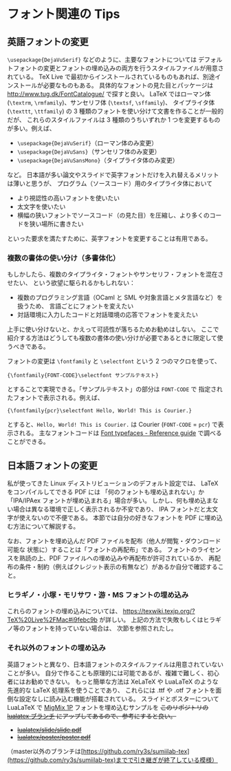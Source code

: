 # フォント関連の Tips

## 英語フォントの変更

`\usepackage{DejaVuSerif}` などのように、主要なフォントについては
デフォルトフォントの変更とフォントの埋め込みの両方を行うスタイルファイルが用意されている。
TeX Live で最初からインストールされているものもあれば、別途インストールが必要なものもある。
具体的なフォントの見た目とパッケージは http://www.tug.dk/FontCatalogue/ で探すと良い。
LaTeX ではローマン体 (`\textrm`, `\rmfamily`)、サンセリフ体 (`\textsf`, `\sffamily`)、
タイプライタ体 (`\texttt`, `\ttfamily`) の 3 種類のフォントを使い分けて文書を作ることが一般的だが、
これらのスタイルファイルは 3 種類のうちいずれか 1 つを変更するものが多い。例えば、

- `\usepackage{DejaVuSerif}`（ローマン体のみ変更）
- `\usepackage{DejaVuSans}`（サンセリフ体のみ変更）
- `\usepackage{DejaVuSansMono}`（タイプライタ体のみ変更）

など。
日本語が多い論文やスライドで英字フォントだけを入れ替えるメリットは薄いと思うが、
プログラム（ソースコード）用のタイプライタ体において

- より視認性の高いフォントを使いたい
- 太文字を使いたい
- 横幅の狭いフォントでソースコード（の見た目）を圧縮し、より多くのコードを狭い場所に書きたい

といった要求を満たすために、英字フォントを変更することは有用である。

### 複数の書体の使い分け（多書体化）

もしかしたら、複数のタイプライタ・フォントやサンセリフ・フォントを混在させたい、
という欲望に駆られるかもしれない：

- 複数のプログラミング言語（OCaml と SML や対象言語とメタ言語など）を扱うため、
  言語ごとにフォントを変えたい
- 対話環境に入力したコードと対話環境の応答でフォントを変えたい

上手に使い分けないと、かえって可読性が落ちるためお勧めはしない。
ここで紹介する方法はどうしても複数の書体の使い分けが必要であるときに限定して使うべきである。

フォントの変更は `\fontfamily` と `\selectfont` という 2 つのマクロを使って、

    {\fontfamily{FONT-CODE}\selectfont サンプルテキスト}

とすることで実現できる。「サンプルテキスト」の部分は `FONT-CODE` で
指定されたフォントで表示される。例えば、

    {\fontfamily{pcr}\selectfont Hello, World! This is Courier.}

とすると、`Hello, World! This is Courier.` は Courier (`FONT-CODE` = `pcr`) で表示される。
主なフォントコードは
[Font typefaces - Reference guide](https://ja.sharelatex.com/learn/Font_typefaces#Reference_guide)
で調べることができる。

## 日本語フォントの変更

私が使ってきた Linux ディストリビューションのデフォルト設定では、
LaTeX をコンパイルしてできる PDF には
「何のフォントも埋め込まれない」か「IPA/IPAex フォントが埋め込まれる」場合が多い。
しかし、何も埋め込まない場合は異なる環境で正しく表示されるか不安であり、
IPA フォントだと太文字が使えないので不便である。
本節では自分の好きなフォントを PDF に埋め込む方法について解説する。

なお、フォントを埋め込んだ PDF ファイルを配布（他人が閲覧・ダウンロード可能な
状態に）することは「フォントの再配布」である。
フォントのライセンスを熟読の上、PDF ファイルへの埋め込みや再配布が許可されているか、
再配布の条件・制約（例えばクレジット表示の有無など）があるか自分で確認すること。

### ヒラギノ・小塚・モリサワ・游・MS フォントの埋め込み

これらのフォントの埋め込みについては、
https://texwiki.texjp.org/?TeX%20Live%2FMac#i9febc9b が詳しい。
上記の方法で失敗もしくはヒラギノ等のフォントを持っていない場合は、
次節を参照されたし。

### それ以外のフォントの埋め込み

英語フォントと異なり、日本語フォントのスタイルファイルは用意されていないことが多い。
自分で作ることも原理的には可能であるが、複雑で難しく、初心者にはお勧めできない。
もっと簡単な方法は XeLaTeX や LuaLaTeX のような先進的な LaTeX 処理系を使うことであり、
これらには .ttf や .otf フォントを面倒な設定なしに読み込む機能が搭載されている。
スライドとポスターについて LuaLaTeX で
[MigMix 1P](http://mix-mplus-ipa.osdn.jp/migmix/) フォントを埋め込むサンプルを
~~このリポジトリの [lualatex ブランチ](https://github.com/akabe/sumiilab-tex/tree/lualatex)
にアップしてあるので、参考にすると良い。~~

- ~~[lualatex/slide/slide.pdf](https://github.com/akabe/sumiilab-tex/blob/lualatex/slide/slide.pdf)~~
- ~~[lualatex/poster/poster.pdf](https://github.com/akabe/sumiilab-tex/blob/lualatex/poster/poster.pdf)~~

（master以外のブランチは[https://github.com/ry3s/sumiilab-tex](https://github.com/ry3s/sumiilab-tex)までで引き継ぎが終了している模様）
